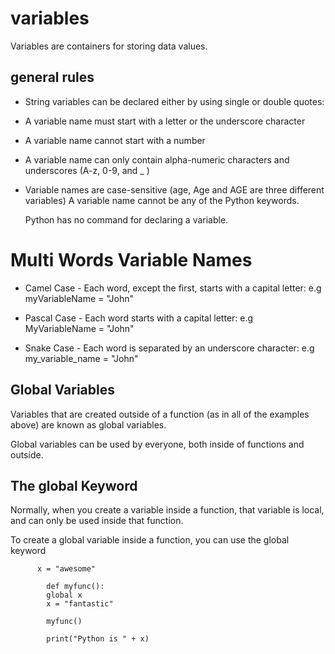 # variables 

 Variables are containers for storing data values.

## general rules 
- String variables can be declared either by  using single or double quotes:
- A variable name must start with a letter or the underscore character
- A variable name cannot start with a number
- A variable name can only contain alpha-numeric characters and underscores (A-z, 0-9, and _ )
- Variable names are case-sensitive (age, Age and AGE are three different variables)
A variable name cannot be any of the Python keywords.



   Python has no command for declaring a variable.

 # Multi Words Variable Names

  -  Camel Case - Each word, except the first, starts with a capital letter: e.g myVariableName = "John"

  - Pascal Case - Each word starts with a capital letter: e.g MyVariableName = "John"

  - Snake Case - Each word is separated by an underscore character: e.g my_variable_name = "John"

  ## Global Variables

  Variables that are created outside of a function (as in all of the examples above) are known as global variables.

  Global variables can be used by everyone, both inside of functions and outside.

## The global Keyword

Normally, when you create a variable inside a function, that variable is local, and can only be used inside that function.

To create a global variable inside a function, you can use the global keyword
    
    
          x = "awesome"

            def myfunc():
            global x
            x = "fantastic"

            myfunc()

            print("Python is " + x)

        
       




          
